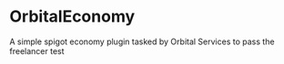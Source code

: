 # OrbitalEconomy
A simple spigot economy plugin tasked by Orbital Services to pass the freelancer test
